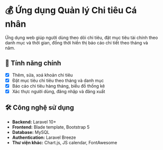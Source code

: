 # 💰 Ứng dụng Quản lý Chi tiêu Cá nhân

Ứng dụng web giúp người dùng theo dõi chi tiêu, đặt mục tiêu tài chính theo danh mục và thời gian, đồng thời hiển thị báo cáo chi tiết theo tháng và năm.

## 🚀 Tính năng chính

- [x] Thêm, sửa, xoá khoản chi tiêu
- [x] Đặt mục tiêu chi tiêu theo tháng và danh mục
- [x] Báo cáo chi tiêu hàng tháng, biểu đồ thống kê
- [x] Xác thực người dùng, đăng nhập và đăng xuất

## 🛠️ Công nghệ sử dụng

- **Backend:** Laravel 10+
- **Frontend:** Blade template, Bootstrap 5
- **Database:** MySQL
- **Authentication:** Laravel Breeze
- **Thư viện khác:** Chart.js, JS calendar, FontAwesome

